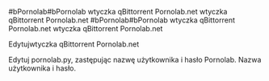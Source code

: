 #bPornolab#bPornolab
wtyczka qBittorrent Pornolab.net
wtyczka qBittorrent Pornolab.net
#bPornolab#bPornolab
wtyczka qBittorrent Pornolab.net
wtyczka qBittorrent Pornolab.net

Edytujwtyczka qBittorrent Pornolab.net

Edytuj pornolab.py, zastępując nazwę użytkownika i hasło Pornolab.
Nazwa użytkownika i hasło. 